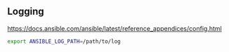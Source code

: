 ## Logging
https://docs.ansible.com/ansible/latest/reference_appendices/config.html
```bash
export ANSIBLE_LOG_PATH=/path/to/log
```

